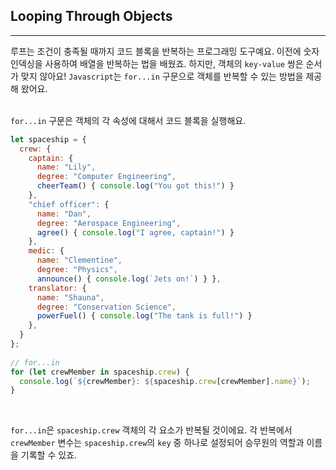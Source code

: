 ## Looping Through Objects
---
루프는 조건이 충족될 때까지 코드 블록을 반복하는 프로그래밍 도구예요. 이전에 숫자 인덱싱을 사용하여 배열을 반복하는 법을 배웠죠. 하지만, 객체의 `key-value` 쌍은 순서가 맞지 않아요! `Javascript`는 `for...in` 구문으로 객체를 반복할 수 있는 방법을 제공해 왔어요.
<br>
<br>

`for...in` 구문은 객체의 각 속성에 대해서 코드 블록을 실행해요.

```javascript
let spaceship = {
  crew: {
    captain: { 
      name: "Lily", 
      degree: "Computer Engineering", 
      cheerTeam() { console.log("You got this!") } 
    },
    "chief officer": { 
      name: "Dan", 
      degree: "Aerospace Engineering", 
      agree() { console.log("I agree, captain!") } 
    },
    medic: { 
      name: "Clementine", 
      degree: "Physics", 
      announce() { console.log(`Jets on!`) } },
    translator: {
      name: "Shauna", 
      degree: "Conservation Science", 
      powerFuel() { console.log("The tank is full!") } 
    },
  }
}; 
 
// for...in
for (let crewMember in spaceship.crew) {
  console.log(`${crewMember}: ${spaceship.crew[crewMember].name}`);
}
```
<br>

`for...in`은 `spaceship.crew` 객체의 각 요소가 반복될 것이에요. 각 반복에서 `crewMember` 변수는 `spaceship.crew`의 `key` 중 하나로 설정되어 승무원의 역할과 이름을 기록할 수 있죠.
